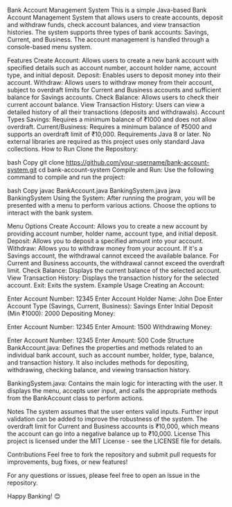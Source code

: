 Bank Account Management System
This is a simple Java-based Bank Account Management System that allows users to create accounts, deposit and withdraw funds, check account balances, and view transaction histories. The system supports three types of bank accounts: Savings, Current, and Business. The account management is handled through a console-based menu system.

Features
Create Account: Allows users to create a new bank account with specified details such as account number, account holder name, account type, and initial deposit.
Deposit: Enables users to deposit money into their account.
Withdraw: Allows users to withdraw money from their account, subject to overdraft limits for Current and Business accounts and sufficient balance for Savings accounts.
Check Balance: Allows users to check their current account balance.
View Transaction History: Users can view a detailed history of all their transactions (deposits and withdrawals).
Account Types
Savings: Requires a minimum balance of ₹1000 and does not allow overdraft.
Current/Business: Requires a minimum balance of ₹5000 and supports an overdraft limit of ₹10,000.
Requirements
Java 8 or later.
No external libraries are required as this project uses only standard Java collections.
How to Run
Clone the Repository:

bash
Copy
git clone https://github.com/your-username/bank-account-system.git
cd bank-account-system
Compile and Run: Use the following command to compile and run the project:

bash
Copy
javac BankAccount.java BankingSystem.java
java BankingSystem
Using the System: After running the program, you will be presented with a menu to perform various actions. Choose the options to interact with the bank system.

Menu Options
Create Account: Allows you to create a new account by providing account number, holder name, account type, and initial deposit.
Deposit: Allows you to deposit a specified amount into your account.
Withdraw: Allows you to withdraw money from your account. If it's a Savings account, the withdrawal cannot exceed the available balance. For Current and Business accounts, the withdrawal cannot exceed the overdraft limit.
Check Balance: Displays the current balance of the selected account.
View Transaction History: Displays the transaction history for the selected account.
Exit: Exits the system.
Example Usage
Creating an Account:

Enter Account Number: 12345
Enter Account Holder Name: John Doe
Enter Account Type (Savings, Current, Business): Savings
Enter Initial Deposit (Min ₹1000): 2000
Depositing Money:

Enter Account Number: 12345
Enter Amount: 1500
Withdrawing Money:

Enter Account Number: 12345
Enter Amount: 500
Code Structure
BankAccount.java: Defines the properties and methods related to an individual bank account, such as account number, holder, type, balance, and transaction history. It also includes methods for depositing, withdrawing, checking balance, and viewing transaction history.

BankingSystem.java: Contains the main logic for interacting with the user. It displays the menu, accepts user input, and calls the appropriate methods from the BankAccount class to perform actions.

Notes
The system assumes that the user enters valid inputs. Further input validation can be added to improve the robustness of the system.
The overdraft limit for Current and Business accounts is ₹10,000, which means the account can go into a negative balance up to ₹10,000.
License
This project is licensed under the MIT License - see the LICENSE file for details.

Contributions
Feel free to fork the repository and submit pull requests for improvements, bug fixes, or new features!

For any questions or issues, please feel free to open an issue in the repository.

Happy Banking! 😊
